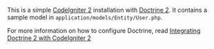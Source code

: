 This is a simple [CodeIgniter 2](http://codeigniter.com/) installation with [Doctrine 2](http://www.doctrine-project.org/). It contains a sample model in `application/models/Entity/User.php`.

For more information on how to configure Doctrine, read [Integrating Doctrine 2 with CodeIgniter 2](http://wildlyinaccurate.com/integrating-doctrine-2-with-codeigniter-2)
